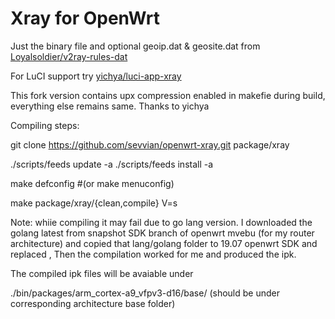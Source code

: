 # Xray for OpenWrt

Just the binary file and optional geoip.dat & geosite.dat from [Loyalsoldier/v2ray-rules-dat](https://github.com/Loyalsoldier/v2ray-rules-dat)

For LuCI support try [yichya/luci-app-xray](https://github.com/yichya/luci-app-xray)



This fork version contains upx compression enabled in makefie during build, everything else remains same. Thanks to yichya


Compiling steps:

git clone https://github.com/sevvian/openwrt-xray.git package/xray

./scripts/feeds update -a
./scripts/feeds install -a

 make defconfig    #(or make menuconfig)
 
 make package/xray/{clean,compile} V=s


Note: whiie compiling it may fail due to go lang version. I downloaded the golang latest from snapshot SDK branch of openwrt mvebu (for my router architecture)
and copied that lang/golang folder to  19.07 openwrt SDK and replaced , Then the compilation worked for me and produced the ipk.

The compiled ipk files will be avaiable under

./bin/packages/arm_cortex-a9_vfpv3-d16/base/       (should be under corresponding architecture base folder)



